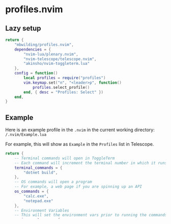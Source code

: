 # profiles.nvim

## Lazy setup

```lua
return {
    "mbwilding/profiles.nvim",
    dependencies = {
        "nvim-lua/plenary.nvim",
        "nvim-telescope/telescope.nvim",
        "akinsho/nvim-toggleterm.lua"
    },
    config = function()
        local profiles = require("profiles")
        vim.keymap.set("n", "<leader>p", function()
            profiles.select_profile()
        end, { desc = "Profiles: Select" })
    end,
}
```

## Example

Here is an example profile in the `.nvim` in the current working directory: `/.nvim/Example.lua`

For example, this will show as `Example` in the `Profiles` list in Telescope.

```lua
return {
    -- Terminal commands will open in ToggleTerm
    -- Each command will increment the terminal number in which it runs in
    terminal_commands = {
        "dotnet build",
    },
    -- OS commands will open a program
    -- For example, a web page if you are spinning up an API
    os_commands = {
        "calc.exe",
        "notepad.exe"
    },
    -- Environment Variables
    -- This will set the environment vars prior to running the commands
    environment_vars = {
        ["THIS_IS_THE_KEY"] = "This is the value",
        ["THIS_IS_ALSO_A_KEY"] = "This is also a value",
    }
}
```
